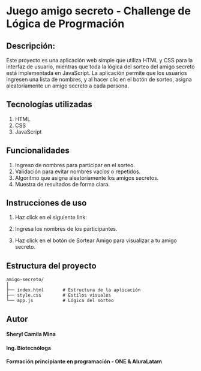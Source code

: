 # Juego amigo secreto - Challenge de Lógica de Progrmación

## Descripción:
Este proyecto es una aplicación web simple que utiliza HTML y CSS para la interfaz de usuario, mientras que toda la lógica del sorteo del amigo secreto está implementada en JavaScript.
La aplicación permite que los usuarios ingresen una lista de nombres, y al hacer clic en el botón de sorteo, asigna aleatoriamente un amigo secreto a cada persona.

## Tecnologías utilizadas
1. HTML
2. CSS
3. JavaScript

## Funcionalidades
1. Ingreso de nombres para participar en el sorteo.
2. Validación para evitar nombres vacíos o repetidos.
3. Algoritmo que asigna aleatoriamente los amigos secretos.
4. Muestra de resultados de forma clara.

## Instrucciones de uso
1. Haz click en el siguiente link:

2. Ingresa los nombres de los participantes.
3. Haz click en el botón de Sortear Amigo para visualizar a tu amigo secreto.

## Estructura del proyecto
    amigo-secreto/
    │
    ├── index.html       # Estructura de la aplicación
    ├── style.css        # Estilos visuales
    └── app.js           # Lógica del sorteo

## Autor
#### Sheryl Camila Mina
#### Ing. Biotecnóloga
#### Formación principiante en programación - ONE & AluraLatam
